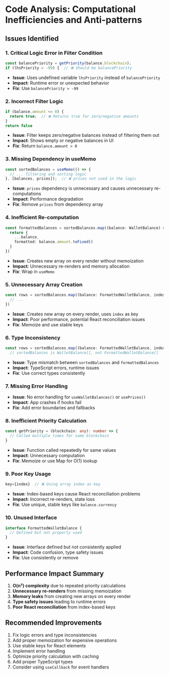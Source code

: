 # Code Analysis: Computational Inefficiencies and Anti-patterns

## Issues Identified

### 1. **Critical Logic Error in Filter Condition**
```typescript
const balancePriority = getPriority(balance.blockchain);
if (lhsPriority > -99) {  // ❌ Should be balancePriority
```
- **Issue**: Uses undefined variable `lhsPriority` instead of `balancePriority`
- **Impact**: Runtime error or unexpected behavior
- **Fix**: Use `balancePriority > -99`

### 2. **Incorrect Filter Logic**
```typescript
if (balance.amount <= 0) {
  return true;  // ❌ Returns true for zero/negative amounts
}
return false
```
- **Issue**: Filter keeps zero/negative balances instead of filtering them out
- **Impact**: Shows empty or negative balances in UI
- **Fix**: Return `balance.amount > 0`

### 3. **Missing Dependency in useMemo**
```typescript
const sortedBalances = useMemo(() => {
  // ... filtering and sorting logic
}, [balances, prices]);  // ❌ prices not used in the logic
```
- **Issue**: `prices` dependency is unnecessary and causes unnecessary re-computations
- **Impact**: Performance degradation
- **Fix**: Remove `prices` from dependency array

### 4. **Inefficient Re-computation**
```typescript
const formattedBalances = sortedBalances.map((balance: WalletBalance) => {
  return {
    ...balance,
    formatted: balance.amount.toFixed()
  }
})
```
- **Issue**: Creates new array on every render without memoization
- **Impact**: Unnecessary re-renders and memory allocation
- **Fix**: Wrap in `useMemo`

### 5. **Unnecessary Array Creation**
```typescript
const rows = sortedBalances.map((balance: FormattedWalletBalance, index: number) => {
  // ...
})
```
- **Issue**: Creates new array on every render, uses `index` as key
- **Impact**: Poor performance, potential React reconciliation issues
- **Fix**: Memoize and use stable keys

### 6. **Type Inconsistency**
```typescript
const rows = sortedBalances.map((balance: FormattedWalletBalance, index: number) => {
  // sortedBalances is WalletBalance[], not FormattedWalletBalance[]
```
- **Issue**: Type mismatch between `sortedBalances` and `formattedBalances`
- **Impact**: TypeScript errors, runtime issues
- **Fix**: Use correct types consistently

### 7. **Missing Error Handling**
- **Issue**: No error handling for `useWalletBalances()` or `usePrices()`
- **Impact**: App crashes if hooks fail
- **Fix**: Add error boundaries and fallbacks

### 8. **Inefficient Priority Calculation**
```typescript
const getPriority = (blockchain: any): number => {
  // Called multiple times for same blockchain
}
```
- **Issue**: Function called repeatedly for same values
- **Impact**: Unnecessary computation
- **Fix**: Memoize or use Map for O(1) lookup

### 9. **Poor Key Usage**
```typescript
key={index}  // ❌ Using array index as key
```
- **Issue**: Index-based keys cause React reconciliation problems
- **Impact**: Incorrect re-renders, state loss
- **Fix**: Use unique, stable keys like `balance.currency`

### 10. **Unused Interface**
```typescript
interface FormattedWalletBalance {
  // Defined but not properly used
}
```
- **Issue**: Interface defined but not consistently applied
- **Impact**: Code confusion, type safety issues
- **Fix**: Use consistently or remove

## Performance Impact Summary

1. **O(n²) complexity** due to repeated priority calculations
2. **Unnecessary re-renders** from missing memoization
3. **Memory leaks** from creating new arrays on every render
4. **Type safety issues** leading to runtime errors
5. **Poor React reconciliation** from index-based keys

## Recommended Improvements

1. Fix logic errors and type inconsistencies
2. Add proper memoization for expensive operations
3. Use stable keys for React elements
4. Implement error handling
5. Optimize priority calculation with caching
6. Add proper TypeScript types
7. Consider using `useCallback` for event handlers
